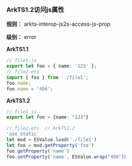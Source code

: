 ### ArkTS1.2访问js属性

**规则：** arkts-interop-js2s-access-js-prop

**级别：** error

**ArkTS1.1**
```typescript
// file1.js
export let foo = { name: '123' };
// file2.ets
import { foo } from './file1';
foo.name;
foo.name = '456';
```

**ArkTS1.2**
```typescript
// file1.js
export let foo = {name: "123"}

// file2.ets  // ArkTS1.2
'use static'
let mod = ESValue.load('./file1')
let foo = mod.getProperty('foo')
foo.getProperty('name')
foo.setProperty('name', ESValue.wrap("456")）
```

